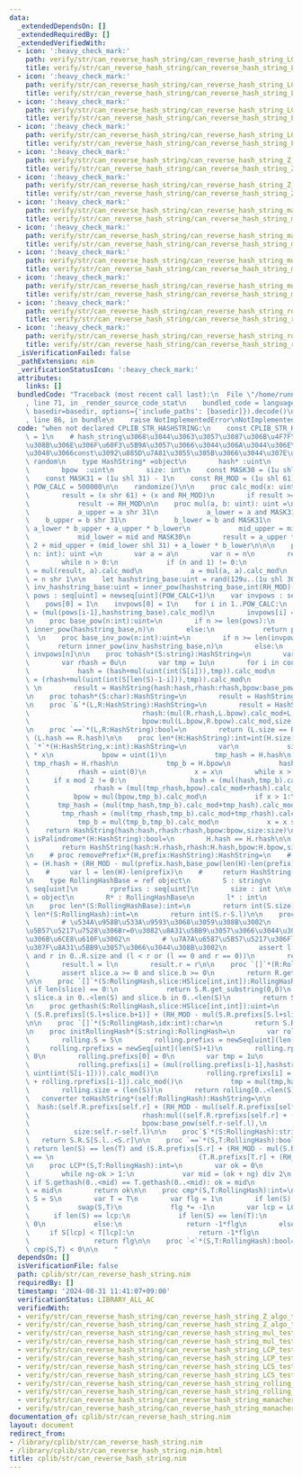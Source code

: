 ```yaml
---
data:
  _extendedDependsOn: []
  _extendedRequiredBy: []
  _extendedVerifiedWith:
  - icon: ':heavy_check_mark:'
    path: verify/str/can_reverse_hash_string/can_reverse_hash_string_LCP_test.nim
    title: verify/str/can_reverse_hash_string/can_reverse_hash_string_LCP_test.nim
  - icon: ':heavy_check_mark:'
    path: verify/str/can_reverse_hash_string/can_reverse_hash_string_LCP_test.nim
    title: verify/str/can_reverse_hash_string/can_reverse_hash_string_LCP_test.nim
  - icon: ':heavy_check_mark:'
    path: verify/str/can_reverse_hash_string/can_reverse_hash_string_LCS_test.nim
    title: verify/str/can_reverse_hash_string/can_reverse_hash_string_LCS_test.nim
  - icon: ':heavy_check_mark:'
    path: verify/str/can_reverse_hash_string/can_reverse_hash_string_LCS_test.nim
    title: verify/str/can_reverse_hash_string/can_reverse_hash_string_LCS_test.nim
  - icon: ':heavy_check_mark:'
    path: verify/str/can_reverse_hash_string/can_reverse_hash_string_Z_algo_test.nim
    title: verify/str/can_reverse_hash_string/can_reverse_hash_string_Z_algo_test.nim
  - icon: ':heavy_check_mark:'
    path: verify/str/can_reverse_hash_string/can_reverse_hash_string_Z_algo_test.nim
    title: verify/str/can_reverse_hash_string/can_reverse_hash_string_Z_algo_test.nim
  - icon: ':heavy_check_mark:'
    path: verify/str/can_reverse_hash_string/can_reverse_hash_string_manacher_test.nim
    title: verify/str/can_reverse_hash_string/can_reverse_hash_string_manacher_test.nim
  - icon: ':heavy_check_mark:'
    path: verify/str/can_reverse_hash_string/can_reverse_hash_string_manacher_test.nim
    title: verify/str/can_reverse_hash_string/can_reverse_hash_string_manacher_test.nim
  - icon: ':heavy_check_mark:'
    path: verify/str/can_reverse_hash_string/can_reverse_hash_string_mul_test.nim
    title: verify/str/can_reverse_hash_string/can_reverse_hash_string_mul_test.nim
  - icon: ':heavy_check_mark:'
    path: verify/str/can_reverse_hash_string/can_reverse_hash_string_mul_test.nim
    title: verify/str/can_reverse_hash_string/can_reverse_hash_string_mul_test.nim
  - icon: ':heavy_check_mark:'
    path: verify/str/can_reverse_hash_string/can_reverse_hash_string_rolling_hash_yosupo_suffix_array_test.nim
    title: verify/str/can_reverse_hash_string/can_reverse_hash_string_rolling_hash_yosupo_suffix_array_test.nim
  - icon: ':heavy_check_mark:'
    path: verify/str/can_reverse_hash_string/can_reverse_hash_string_rolling_hash_yosupo_suffix_array_test.nim
    title: verify/str/can_reverse_hash_string/can_reverse_hash_string_rolling_hash_yosupo_suffix_array_test.nim
  _isVerificationFailed: false
  _pathExtension: nim
  _verificationStatusIcon: ':heavy_check_mark:'
  attributes:
    links: []
  bundledCode: "Traceback (most recent call last):\n  File \"/home/runner/.local/lib/python3.10/site-packages/onlinejudge_verify/documentation/build.py\"\
    , line 71, in _render_source_code_stat\n    bundled_code = language.bundle(stat.path,\
    \ basedir=basedir, options={'include_paths': [basedir]}).decode()\n  File \"/home/runner/.local/lib/python3.10/site-packages/onlinejudge_verify/languages/nim.py\"\
    , line 86, in bundle\n    raise NotImplementedError\nNotImplementedError\n"
  code: "when not declared CPLIB_STR_HASHSTRING:\n    const CPLIB_STR_HASHSTRING*\
    \ = 1\n    # hash_string\u3068\u3044\u3063\u3057\u3087\u306B\u4F7F\u308F\u308C\
    \u308B\u306E\u306F\u60F3\u5B9A\u3057\u3066\u3044\u306A\u3044\u306E\u3067\u3042\
    \u3048\u3066const\u3092\u885D\u7A81\u3055\u305B\u3066\u3044\u307E\u3059\n    import\
    \ random\n    type HashString* =object\n        hash* :uint\n        rhash* :uint\n\
    \        bpow  :uint\n        size: int\n    const MASK30 = (1u shl 30) - 1\n\
    \    const MASK31 = (1u shl 31) - 1\n    const RH_MOD = (1u shl 61) - 1\n    const\
    \ POW_CALC = 500000\n\n    randomize()\n\n    proc calc_mod(x: uint): uint =\n\
    \        result = (x shr 61) + (x and RH_MOD)\n        if result >= RH_MOD:\n\
    \            result -= RH_MOD\n\n    proc mul(a, b: uint): uint =\n        let\n\
    \            a_upper = a shr 31\n            a_lower = a and MASK31\n        \
    \    b_upper = b shr 31\n            b_lower = b and MASK31\n            mid =\
    \ a_lower * b_upper + a_upper * b_lower\n            mid_upper = mid shr 30\n\
    \            mid_lower = mid and MASK30\n        result = a_upper * b_upper *\
    \ 2 + mid_upper + (mid_lower shl 31) + a_lower * b_lower\n\n\n    proc inner_pow(a:uint,\
    \ n: int): uint =\n        var a = a\n        var n = n\n        result = 1\n\
    \        while n > 0:\n            if (n and 1) != 0:\n                result\
    \ = mul(result, a).calc_mod\n            a = mul(a, a).calc_mod\n            n\
    \ = n shr 1\n\n    let hashstring_base:uint = rand(129u..(1u shl 30))\n    let\
    \ inv_hashstring_base:uint = inner_pow(hashstring_base,int(RH_MOD)-2)\n    var\
    \ pows : seq[uint] = newseq[uint](POW_CALC+1)\n    var invpows : seq[uint] = newseq[uint](POW_CALC+1)\n\
    \    pows[0] = 1\n    invpows[0] = 1\n    for i in 1..POW_CALC:\n        pows[i]\
    \ = (mul(pows[i-1],hashstring_base).calc_mod)\n        invpows[i] = (mul(invpows[i-1],inv_hashstring_base).calc_mod)\n\
    \n    proc base_pow(n:int):uint=\n        if n >= len(pows):\n            return\
    \ inner_pow(hashstring_base,n)\n        else:\n            return pows[n]\n  \
    \  \n    proc base_inv_pow(n:int):uint=\n        if n >= len(invpows):\n     \
    \       return inner_pow(inv_hashstring_base,n)\n        else:\n            return\
    \ invpows[n]\n\n    proc tohash*(S:string):HashString=\n        var hash = 0u\n\
    \        var rhash = 0u\n        var tmp = 1u\n        for i in countdown(len(S)-1,0,1):\n\
    \            hash = (hash+mul(uint(int(S[i])),tmp)).calc_mod\n            rhash\
    \ = (rhash+mul(uint(int(S[len(S)-1-i])),tmp)).calc_mod\n            tmp = mul(tmp,hashstring_base).calc_mod\
    \ \n        result = HashString(hash:hash,rhash:rhash,bpow:base_pow(len(S)),size:len(S))\n\
    \n    proc tohash*(S:char):HashString=\n        result = HashString(hash:uint(int(S)),rhash:uint(int(S)),bpow:hashstring_base,size:1)\n\
    \n    proc `&`*(L,R:HashString):HashString=\n        result = HashString(hash:(mul(L.hash,R.bpow).calc_mod+R.hash).calc_mod,\n\
    \                            rhash:(mul(R.rhash,L.bpow).calc_mod+L.rhash).calc_mod,\n\
    \                            bpow:mul(L.bpow,R.bpow).calc_mod,size:L.size+R.size)\n\
    \n    proc `==`*(L,R:HashString):bool=\n        return (L.size == R.size) and\
    \ (L.hash == R.hash)\n\n    proc len*(H:HashString):int=int(H.size)\n\n    proc\
    \ `*`*(H:HashString,x:int):HashString=\n        var\n            size = H.size\
    \ * x\n            bpow = uint(1)\n            tmp_hash = H.hash\n           \
    \ tmp_rhash = H.rhash\n            tmp_b = H.bpow\n            hash = uint(0)\n\
    \            rhash = uint(0)\n            x = x\n        while x > 0:\n      \
    \      if x mod 2 != 0:\n                hash = (mul(hash,tmp_b).calc_mod+tmp_hash).calc_mod\n\
    \                rhash = (mul(tmp_rhash,bpow).calc_mod+rhash).calc_mod\n     \
    \           bpow = mul(bpow,tmp_b).calc_mod\n            if x > 1:\n         \
    \       tmp_hash = (mul(tmp_hash,tmp_b).calc_mod+tmp_hash).calc_mod\n        \
    \        tmp_rhash = (mul(tmp_rhash,tmp_b).calc_mod+tmp_rhash).calc_mod\n    \
    \            tmp_b = mul(tmp_b,tmp_b).calc_mod\n            x = x shr 1\n    \
    \    return HashString(hash:hash,rhash:rhash,bpow:bpow,size:size)\n    \n    proc\
    \ isPalindrome*(H:HashString):bool=\n        H.hash == H.rhash\n\n    proc reversed*(H:HashString):HashString=\n\
    \        return HashString(hash:H.rhash,rhash:H.hash,bpow:H.bpow,size:H.size)\n\
    \n    # proc removePrefix*(H,prefix:HashString):HashString=\n    #     var hash\
    \ = (H.hash + (RH_MOD - mul(prefix.hash,base_pow(len(H)-len(prefix))).calc_mod)).calc_mod\n\
    \    #     var l = len(H)-len(prefix)\n    #     return HashString(hash:hash,bpow:base_pow(l),size:l)\n\
    \n    type RollingHashBase = ref object\n        S : string\n        prefixs :\
    \ seq[uint]\n        rprefixs : seq[uint]\n        size : int \n\n    type RollingHash*\
    \ = object\n        R* : RollingHashBase\n        l* : int\n        r* : int\n\
    \n    proc len*(S:RollingHashBase):int=\n        return int(S.size)\n\n    proc\
    \ len*(S:RollingHash):int=\n        return int(S.r-S.l)\n\n    proc get_substring(R:RollingHashBase,l,r:int):RollingHash=\n\
    \        # \u534A\u958B\u533A\u9593\u3068\u3059\u308B\u3002\n        # \u7A7A\u6587\
    \u5B57\u5217\u7528\u306Br=0\u3082\u8A31\u5BB9\u3057\u3066\u3044\u308B\u3053\u3068\
    \u306B\u6CE8\u610F\u3002\n        # \u7A7A\u6587\u5B57\u5217\u306Fl=0,r=0\u306E\
    \u307F\u8A31\u5BB9\u3057\u3066\u3044\u308B\u3002\n        assert l in 0..<R.size\
    \ and r in 0..R.size and (l < r or (l == 0 and r == 0))\n        result.R = R\n\
    \        result.l = l\n        result.r = r\n\n    proc `[]`*(R:RollingHashBase,slice:HSlice[int,int]):RollingHash=\n\
    \        assert slice.a >= 0 and slice.b >= 0\n        return R.get_substring(slice.a,slice.b+1)\n\
    \n\n    proc `[]`*(S:RollingHash,slice:HSlice[int,int]):RollingHash=\n       \
    \ if len(slice) == 0:\n            return S.R.get_substring(0,0)\n        assert\
    \ slice.a in 0..<len(S) and slice.b in 0..<len(S)\n        return S.R.get_substring(S.l+slice.a,S.l+slice.b+1)\n\
    \n    proc gethash(S:RollingHash,slice:HSlice[int,int]):uint=\n        return\
    \ (S.R.prefixs[(S.l+slice.b+1)] + (RH_MOD - mul(S.R.prefixs[S.l+slice.a],base_pow(((S.l+slice.b+1)-(S.l+slice.a)))).calc_mod)).calc_mod\n\
    \n\n    proc `[]`*(S:RollingHash,idx:int):char=\n        return S.R.S[idx+int(S.l)]\n\
    \n    proc initRollingHash*(S:string):RollingHash=\n        var rolling = RollingHashBase()\n\
    \        rolling.S = S\n        rolling.prefixs = newSeq[uint](len(S)+1)\n   \
    \     rolling.rprefixs = newSeq[uint](len(S)+1)\n        rolling.rprefixs[0] =\
    \ 0\n        rolling.prefixs[0] = 0\n        var tmp = 1u\n        for i in 1..len(S):\n\
    \            rolling.prefixs[i] = (mul(rolling.prefixs[i-1],hashstring_base) +\
    \ uint(int(S[i-1]))).calc_mod()\n            rolling.rprefixs[i] = (mul(uint(int(S[i-1])),tmp)\
    \ + rolling.rprefixs[i-1]).calc_mod()\n            tmp = mul(tmp,hashstring_base).calc_mod\n\
    \        rolling.size = (len(S))\n        return rolling[0..<len(S)]\n\n\n\n \
    \   converter toHashString*(self:RollingHash):HashString=\n\n        return HashString(\
    \  hash:(self.R.prefixs[self.r] + (RH_MOD - mul(self.R.prefixs[self.l],base_pow(self.r-self.l)).calc_mod)).calc_mod,\n\
    \                            rhash:mul((self.R.rprefixs[self.r] + (RH_MOD - self.R.rprefixs[self.l])).calc_mod,base_inv_pow(self.l)).calc_mod,\n\
    \                            bpow:base_pow(self.r-self.l),\n                 \
    \           size:self.r-self.l)\n\n    proc`$`*(S:RollingHash):string=\n     \
    \   return S.R.S[S.l..<S.r]\n\n    proc `==`*(S,T:RollingHash):bool=\n       \
    \ return len(S) == len(T) and (S.R.prefixs[S.r] + (RH_MOD - mul(S.R.prefixs[S.l],base_pow(S.r-S.l)).calc_mod)).calc_mod\
    \ == \n                                    (T.R.prefixs[T.r] + (RH_MOD - mul(T.R.prefixs[T.l],base_pow(T.r-T.l)).calc_mod)).calc_mod\n\
    \n    proc LCP*(S,T:RollingHash):int=\n        var ok = 0\n        var ng = min(len(S),len(T))+1\n\
    \        while ng-ok > 1:\n            var mid = (ok + ng) div 2\n           \
    \ if S.gethash(0..<mid) == T.gethash(0..<mid): ok = mid\n            else: ng\
    \ = mid\n        return ok\n\n    proc cmp*(S,T:RollingHash):int=\n        var\
    \ S = S\n        var T = T\n        var flg = 1\n        if len(S) > len(T):\n\
    \            swap(S,T)\n            flg *= -1\n        var lcp = LCP(S,T)\n  \
    \      if len(S) == lcp:\n            if len(S) == len(T):\n                return\
    \ 0\n            else:\n                return -1*flg\n        else:\n       \
    \     if S[lcp] < T[lcp]:\n                return -1*flg\n            else:\n\
    \                return flg\n\n    proc `<`*(S,T:RollingHash):bool=\n        return\
    \ cmp(S,T) < 0\n\n    "
  dependsOn: []
  isVerificationFile: false
  path: cplib/str/can_reverse_hash_string.nim
  requiredBy: []
  timestamp: '2024-08-31 11:41:07+09:00'
  verificationStatus: LIBRARY_ALL_AC
  verifiedWith:
  - verify/str/can_reverse_hash_string/can_reverse_hash_string_Z_algo_test.nim
  - verify/str/can_reverse_hash_string/can_reverse_hash_string_Z_algo_test.nim
  - verify/str/can_reverse_hash_string/can_reverse_hash_string_mul_test.nim
  - verify/str/can_reverse_hash_string/can_reverse_hash_string_mul_test.nim
  - verify/str/can_reverse_hash_string/can_reverse_hash_string_LCP_test.nim
  - verify/str/can_reverse_hash_string/can_reverse_hash_string_LCP_test.nim
  - verify/str/can_reverse_hash_string/can_reverse_hash_string_LCS_test.nim
  - verify/str/can_reverse_hash_string/can_reverse_hash_string_LCS_test.nim
  - verify/str/can_reverse_hash_string/can_reverse_hash_string_rolling_hash_yosupo_suffix_array_test.nim
  - verify/str/can_reverse_hash_string/can_reverse_hash_string_rolling_hash_yosupo_suffix_array_test.nim
  - verify/str/can_reverse_hash_string/can_reverse_hash_string_manacher_test.nim
  - verify/str/can_reverse_hash_string/can_reverse_hash_string_manacher_test.nim
documentation_of: cplib/str/can_reverse_hash_string.nim
layout: document
redirect_from:
- /library/cplib/str/can_reverse_hash_string.nim
- /library/cplib/str/can_reverse_hash_string.nim.html
title: cplib/str/can_reverse_hash_string.nim
---
```


